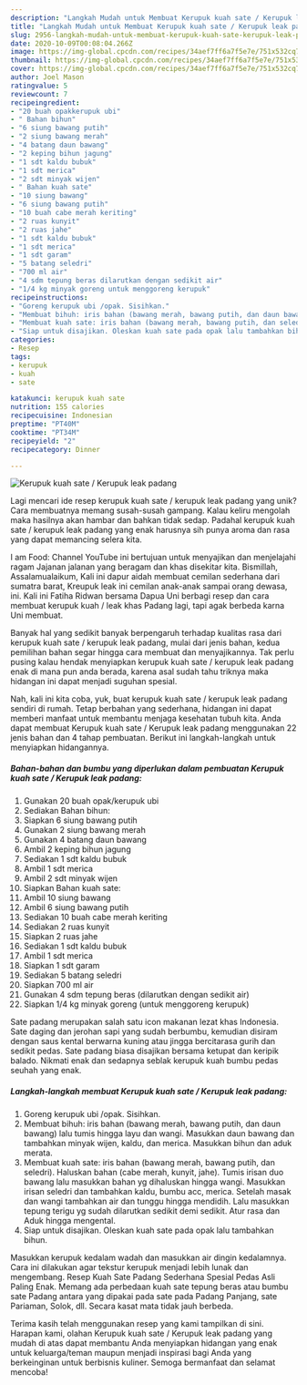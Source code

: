 ```yaml
---
description: "Langkah Mudah untuk Membuat Kerupuk kuah sate / Kerupuk leak padang Anti Gagal"
title: "Langkah Mudah untuk Membuat Kerupuk kuah sate / Kerupuk leak padang Anti Gagal"
slug: 2956-langkah-mudah-untuk-membuat-kerupuk-kuah-sate-kerupuk-leak-padang-anti-gagal
date: 2020-10-09T00:08:04.266Z
image: https://img-global.cpcdn.com/recipes/34aef7ff6a7f5e7e/751x532cq70/kerupuk-kuah-sate-kerupuk-leak-padang-foto-resep-utama.jpg
thumbnail: https://img-global.cpcdn.com/recipes/34aef7ff6a7f5e7e/751x532cq70/kerupuk-kuah-sate-kerupuk-leak-padang-foto-resep-utama.jpg
cover: https://img-global.cpcdn.com/recipes/34aef7ff6a7f5e7e/751x532cq70/kerupuk-kuah-sate-kerupuk-leak-padang-foto-resep-utama.jpg
author: Joel Mason
ratingvalue: 5
reviewcount: 7
recipeingredient:
- "20 buah opakkerupuk ubi"
- " Bahan bihun"
- "6 siung bawang putih"
- "2 siung bawang merah"
- "4 batang daun bawang"
- "2 keping bihun jagung"
- "1 sdt kaldu bubuk"
- "1 sdt merica"
- "2 sdt minyak wijen"
- " Bahan kuah sate"
- "10 siung bawang"
- "6 siung bawang putih"
- "10 buah cabe merah keriting"
- "2 ruas kunyit"
- "2 ruas jahe"
- "1 sdt kaldu bubuk"
- "1 sdt merica"
- "1 sdt garam"
- "5 batang seledri"
- "700 ml air"
- "4 sdm tepung beras dilarutkan dengan sedikit air"
- "1/4 kg minyak goreng untuk menggoreng kerupuk"
recipeinstructions:
- "Goreng kerupuk ubi /opak. Sisihkan."
- "Membuat bihuh: iris bahan (bawang merah, bawang putih, dan daun bawang) lalu tumis hingga layu dan wangi. Masukkan daun bawang dan tambahkan minyak wijen, kaldu, dan merica. Masukkan bihun dan aduk merata."
- "Membuat kuah sate: iris bahan (bawang merah, bawang putih, dan seledri). Haluskan bahan (cabe merah, kunyit, jahe). Tumis irisan duo bawang lalu masukkan bahan yg dihaluskan hingga wangi. Masukkan irisan seledri dan tambahkan kaldu, bumbu acc, merica. Setelah masak dan wangi tambahkan air dan tunggu hingga mendidih. Lalu masukkan tepung terigu yg sudah dilarutkan sedikit demi sedikit. Atur rasa dan Aduk hingga mengental."
- "Siap untuk disajikan. Oleskan kuah sate pada opak lalu tambahkan bihun."
categories:
- Resep
tags:
- kerupuk
- kuah
- sate

katakunci: kerupuk kuah sate 
nutrition: 155 calories
recipecuisine: Indonesian
preptime: "PT40M"
cooktime: "PT34M"
recipeyield: "2"
recipecategory: Dinner

---
```



![Kerupuk kuah sate / Kerupuk leak padang](https://img-global.cpcdn.com/recipes/34aef7ff6a7f5e7e/751x532cq70/kerupuk-kuah-sate-kerupuk-leak-padang-foto-resep-utama.jpg)

Lagi mencari ide resep kerupuk kuah sate / kerupuk leak padang yang unik? Cara membuatnya memang susah-susah gampang. Kalau keliru mengolah maka hasilnya akan hambar dan bahkan tidak sedap. Padahal kerupuk kuah sate / kerupuk leak padang yang enak harusnya sih punya aroma dan rasa yang dapat memancing selera kita.

I am Food: Channel YouTube ini bertujuan untuk menyajikan dan menjelajahi ragam Jajanan jalanan yang beragam dan khas disekitar kita. Bismillah, Assalamualaikum, Kali ini dapur aidah membuat cemilan sederhana dari sumatra barat, Kreupuk leak ini cemilan anak-anak sampai orang dewasa, ini. Kali ini Fatiha Ridwan bersama Dapua Uni berbagi resep dan cara membuat kerupuk kuah / leak khas Padang lagi, tapi agak berbeda karna Uni membuat.

Banyak hal yang sedikit banyak berpengaruh terhadap kualitas rasa dari kerupuk kuah sate / kerupuk leak padang, mulai dari jenis bahan, kedua pemilihan bahan segar hingga cara membuat dan menyajikannya. Tak perlu pusing kalau hendak menyiapkan kerupuk kuah sate / kerupuk leak padang enak di mana pun anda berada, karena asal sudah tahu triknya maka hidangan ini dapat menjadi suguhan spesial.


Nah, kali ini kita coba, yuk, buat kerupuk kuah sate / kerupuk leak padang sendiri di rumah. Tetap berbahan yang sederhana, hidangan ini dapat memberi manfaat untuk membantu menjaga kesehatan tubuh kita. Anda dapat membuat Kerupuk kuah sate / Kerupuk leak padang menggunakan 22 jenis bahan dan 4 tahap pembuatan. Berikut ini langkah-langkah untuk menyiapkan hidangannya.

<!--inarticleads1-->

##### Bahan-bahan dan bumbu yang diperlukan dalam pembuatan Kerupuk kuah sate / Kerupuk leak padang:

1. Gunakan 20 buah opak/kerupuk ubi
1. Sediakan  Bahan bihun:
1. Siapkan 6 siung bawang putih
1. Gunakan 2 siung bawang merah
1. Gunakan 4 batang daun bawang
1. Ambil 2 keping bihun jagung
1. Sediakan 1 sdt kaldu bubuk
1. Ambil 1 sdt merica
1. Ambil 2 sdt minyak wijen
1. Siapkan  Bahan kuah sate:
1. Ambil 10 siung bawang
1. Ambil 6 siung bawang putih
1. Sediakan 10 buah cabe merah keriting
1. Sediakan 2 ruas kunyit
1. Siapkan 2 ruas jahe
1. Sediakan 1 sdt kaldu bubuk
1. Ambil 1 sdt merica
1. Siapkan 1 sdt garam
1. Sediakan 5 batang seledri
1. Siapkan 700 ml air
1. Gunakan 4 sdm tepung beras (dilarutkan dengan sedikit air)
1. Siapkan 1/4 kg minyak goreng (untuk menggoreng kerupuk)


Sate padang merupakan salah satu icon makanan lezat khas Indonesia. Sate daging dan jerohan sapi yang sudah berbumbu, kemudian disiram dengan saus kental berwarna kuning atau jingga bercitarasa gurih dan sedikit pedas. Sate padang biasa disajikan bersama ketupat dan keripik balado. Nikmati enak dan sedapnya seblak kerupuk kuah bumbu pedas seuhah yang enak. 

<!--inarticleads2-->

##### Langkah-langkah membuat Kerupuk kuah sate / Kerupuk leak padang:

1. Goreng kerupuk ubi /opak. Sisihkan.
1. Membuat bihuh: iris bahan (bawang merah, bawang putih, dan daun bawang) lalu tumis hingga layu dan wangi. Masukkan daun bawang dan tambahkan minyak wijen, kaldu, dan merica. Masukkan bihun dan aduk merata.
1. Membuat kuah sate: iris bahan (bawang merah, bawang putih, dan seledri). Haluskan bahan (cabe merah, kunyit, jahe). Tumis irisan duo bawang lalu masukkan bahan yg dihaluskan hingga wangi. Masukkan irisan seledri dan tambahkan kaldu, bumbu acc, merica. Setelah masak dan wangi tambahkan air dan tunggu hingga mendidih. Lalu masukkan tepung terigu yg sudah dilarutkan sedikit demi sedikit. Atur rasa dan Aduk hingga mengental.
1. Siap untuk disajikan. Oleskan kuah sate pada opak lalu tambahkan bihun.


Masukkan kerupuk kedalam wadah dan masukkan air dingin kedalamnya. Cara ini dilakukan agar tekstur kerupuk menjadi lebih lunak dan mengembang. Resep Kuah Sate Padang Sederhana Spesial Pedas Asli Paling Enak. Memang ada perbedaan kuah sate tepung beras atau bumbu sate Padang antara yang dipakai pada sate pada Padang Panjang, sate Pariaman, Solok, dll. Secara kasat mata tidak jauh berbeda. 

Terima kasih telah menggunakan resep yang kami tampilkan di sini. Harapan kami, olahan Kerupuk kuah sate / Kerupuk leak padang yang mudah di atas dapat membantu Anda menyiapkan hidangan yang enak untuk keluarga/teman maupun menjadi inspirasi bagi Anda yang berkeinginan untuk berbisnis kuliner. Semoga bermanfaat dan selamat mencoba!
